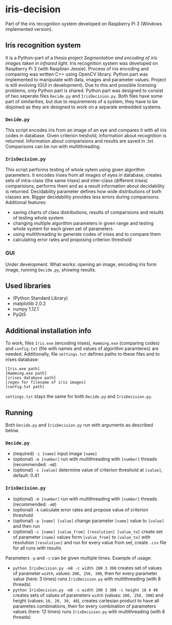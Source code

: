 # iris-decision
Part of the iris recognition system developed on Raspberry Pi 3 (Windows implemented version).

## Iris recognition system
It is a Python-part of a thesis project _Segmentation and encoding of iris images taken in infrared light_.
Iris recognition system was developed on Raspberry Pi 3 (with Raspbian Jessie). Process of iris encoding and comparing was written C++ using OpenCV library. Python part was implemented to manipulate with data, images and parameter values. Project is still evolving (GUI in development). Due to this and possible licensing problems, only Python part is shared.
Python part was designed to consist of two seperate files `Decide.py` and `IrisDecision.py`. Both files have some part of similarities, but due to requirements of a system, they have to be disjoined as they are designed to work on a separate embedded systems.

### `Decide.py`
This script encodes iris from an image of an eye and compares it with all iris codes in database. Given criterion treshold, information about recognition is returned. Information about comparisions and results are saved in .txt. Comparisons can be run with multithreading.

### `IrisDecision.py`
This script performs testing of whole sytem using given algorithm parameters. It encodes irises from all images of eyes in database, creates sets of intra-class (the same irises) and inter-class (different irises) comparisions, performs them and as a result information about decidability is returned. Decidability parameter defines how wide distributions of both classes are. Bigger decidability provides less errors during comparisons.
Additional features: 
- saving charts of class distributions, results of comparisions and results of testing whole system
- changing multiple algorithm parameters in given range and testing whole system for each given set of parameters
- using multithreading to generate codes of irises and to compare them
- calculating error rates and proposing criterion threshold

### GUI
Under development. What works: opening an image, encoding iris form image, running `Decide.py`, showing results.

## Used libraries
- (Python Standard Library)
- matplotlib 2.0.2
- numpy 1.12.1
- PyQt5

## Additional installation info
To work, files `Iris.exe` (encoding irises), `Hamming.exe` (comparing codes) and `config.txt` (file with names and values of algorithm paramteres) are needed. Additionally, file `settings.txt` defines paths to these files and to irises database:
```
[Iris.exe path]
[Hamming.exe path]
[irises database path]
[regex for filename of iris images]
[config.txt path]
```
`settings.txt` stays the same for both `Decide.py` and `IrisDecision.py`.

## Running
Both `Decide.py` and `IrisDecision.py` run with arguments as described below.

### `Decide.py`
- (required) `-i [name]` input image `[name]`
- (optional) `-m [number]` run with multithreading with `[number]` threads (recommended: `-m8`)
- (optional) `-c [value]` determine value of criterion threshold at `[value]`, default: 0.41 


### `IrisDecision.py`
- (optional) `-m [number]` run with multithreading with `[number]` threads (recommended: `-m8`)
- (optional) `-k` calculate error rates and propose value of criterion threshold
- (optional) `-p [name] [value]` change parameter `[name]` value to `[value]` and then run
- (optional) `-c [name] [value_from] [resolution] [value_to]` create set of parameter `[name]` values form `[value_from]` to `[value_to]` with resolution `[resolution]` and run for every value from set, create `.csv` file for all runs with results

Parameters `-p` and `-c` can be given multiple times. 
Example of usage:
- `python IrisDecision.py -m8 -c width 200 3 300` creates set of values of parameter `width`, values: `200, 250, 300`, then for every parameter value (here: 3 times) runs `IrisDecision.py` with multithreading (with 8 threads)
- `python IrisDecision.py -m8 -c width 200 3 300 -c height 10 4 40` creates sets of values of parameters `width` (values: `200, 250, 300`) and height (values: `10, 20, 30, 40`), creates cartesian product to have all parametes combinations, then for every combination of parameters values (here: 12 times) runs `IrisDecision.py` with multithreading (with 8 threads)
